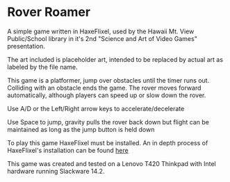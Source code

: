 # Rover Roamer

A simple game written in HaxeFlixel, used by the Hawaii Mt. View Public/School 
library in it's 2nd "Science and Art of Video Games" presentation.

The art included is placeholder art, intended to be replaced by actual
art as labeled by the file name.

This game is a platformer, jump over obstacles until the timer runs out. 
Colliding with an obstacle ends the game. The rover moves
forward automatically, although players can speed up or slow down the rover.

Use A/D or the Left/Right arrow keys to accelerate/decelerate 

Use Space to jump, gravity pulls the rover back down but flight can be 
maintained as long as the jump button is held down


To play this game HaxeFlixel must be installed.
An in depth process of HaxeFlixel's installation can be found 
[here](https://haxeflixel.com/documentation/getting-started/)

This game was created and tested on a Lenovo T420 Thinkpad with Intel hardware 
running Slackware 14.2.
